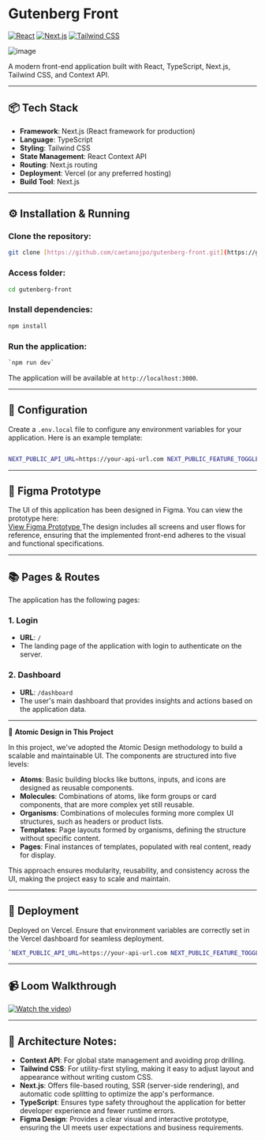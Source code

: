 # Gutenberg Front
[![React](https://img.shields.io/badge/React-18.x-blue)](https://reactjs.org/)
[![Next.js](https://img.shields.io/badge/Next.js-13.x-lightblue)](https://nextjs.org/)
[![Tailwind CSS](https://img.shields.io/badge/Tailwind_CSS-3.x-pink)](https://tailwindcss.com/)


![image](https://github.com/user-attachments/assets/bc73f55e-5dd1-4c60-808f-3d821bbc5313)

A modern front-end application built with React, TypeScript, Next.js, Tailwind CSS, and Context API.

---

## 📦 Tech Stack

- **Framework**: Next.js (React framework for production)
- **Language**: TypeScript
- **Styling**: Tailwind CSS
- **State Management**: React Context API
- **Routing**: Next.js routing
- **Deployment**: Vercel (or any preferred hosting)
- **Build Tool**: Next.js

---

## ⚙️ Installation & Running

### Clone the repository:

```bash
git clone [https://github.com/caetanojpo/gutenberg-front.git](https://github.com/caetanojpo/gutenberg-front.git)
```

### Access folder:

``` bash
cd gutenberg-front
```
### Install dependencies:

``` bash
npm install
```

### Run the application:

```bash
`npm run dev`
```

The application will be available at `http://localhost:3000`.

---

## 🔧 Configuration

Create a `.env.local` file to configure any environment variables for your application. Here is an example template:

```bash

NEXT_PUBLIC_API_URL=https://your-api-url.com NEXT_PUBLIC_FEATURE_TOGGLE=true
```
---

## 🎨 Figma Prototype

The UI of this application has been designed in Figma. You can view the prototype here:  
[View Figma Prototype  ](https://www.figma.com/design/vCCCxbeKR5dea00s4s9kux/Litalyze?node-id=0-1&t=BI72zyCU7Pii4Vc6-1)
The design includes all screens and user flows for reference, ensuring that the implemented front-end adheres to the visual and functional specifications.

---

## 📚 Pages & Routes

The application has the following pages:

### 1. Login

- **URL**: `/`
- The landing page of the application with login to authenticate on the server.

### 2. Dashboard

- **URL**: `/dashboard`
- The user's main dashboard that provides insights and actions based on the application data.

---

🧱 **Atomic Design in This Project**

In this project, we've adopted the Atomic Design methodology to build a scalable and maintainable UI. The components are structured into five levels:

- **Atoms**: Basic building blocks like buttons, inputs, and icons are designed as reusable components.
- **Molecules**: Combinations of atoms, like form groups or card components, that are more complex yet still reusable.
- **Organisms**: Combinations of molecules forming more complex UI structures, such as headers or product lists.
- **Templates**: Page layouts formed by organisms, defining the structure without specific content.
- **Pages**: Final instances of templates, populated with real content, ready for display.

This approach ensures modularity, reusability, and consistency across the UI, making the project easy to scale and maintain.

---

## 🚀 Deployment

Deployed on Vercel. Ensure that environment variables are correctly set in the Vercel dashboard for seamless deployment.

``` bash
`NEXT_PUBLIC_API_URL=https://your-api-url.com NEXT_PUBLIC_FEATURE_TOGGLE=true`
```

---

## 📹 Loom Walkthrough
[![Watch the video](https://cdn.loom.com/sessions/thumbnails/be3d68bd767d425383c14432fe5a6b68-5718dcf1fc453478-full-play.gif)](https://www.loom.com/share/be3d68bd767d425383c14432fe5a6b68))

---

## 📒 **Architecture Notes**:

- **Context API**: For global state management and avoiding prop drilling.
- **Tailwind CSS**: For utility-first styling, making it easy to adjust layout and appearance without writing custom CSS.
- **Next.js**: Offers file-based routing, SSR (server-side rendering), and automatic code splitting to optimize the app's performance.
- **TypeScript**: Ensures type safety throughout the application for better developer experience and fewer runtime errors.
- **Figma Design**: Provides a clear visual and interactive prototype, ensuring the UI meets user expectations and business requirements.
